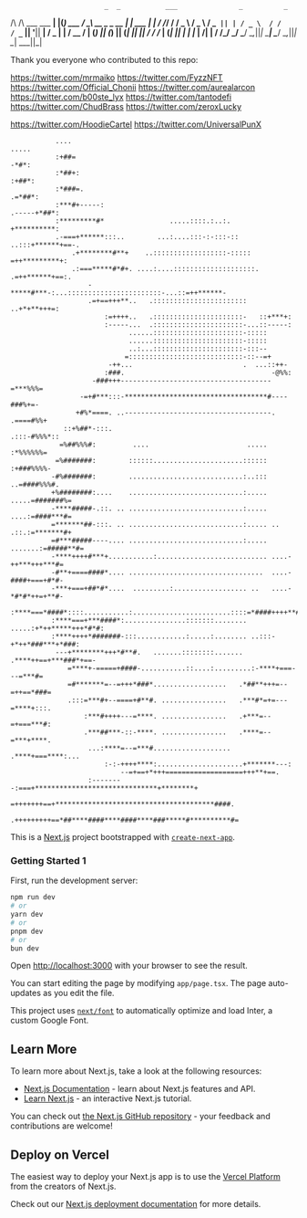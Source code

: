                            _  _           ___               _          _ 
  /\  /\  ___    ___    __| |(_)  ___    / __\  __ _  _ __ | |_   ___ | |
 / /_/ / / _ \  / _ \  / _` || | / _ \  / /    / _` || '__|| __| / _ \| |
/ __  / | (_) || (_) || (_| || ||  __/ / /___ | (_| || |   | |_ |  __/| |
\/ /_/   \___/  \___/  \__,_||_| \___| \____/  \__,_||_|    \__| \___||_|
                                                                         

Thank you everyone who contributed to this repo: 

https://twitter.com/mrmaiko
https://twitter.com/FyzzNFT
https://twitter.com/Official_Chonii
https://twitter.com/aurealarcon
https://twitter.com/b00ste_lyx
https://twitter.com/tantodefi
https://twitter.com/ChudBrass
https://twitter.com/zeroxLucky


https://twitter.com/HoodieCartel 
https://twitter.com/UniversalPunX


               ....                                                             .....
               :+##=                                                            -*#*:
               :*##+:                                                          :+##*:
               :*###=.                                                        .=*##*:
               :***#+-----:                                              .-----+*##*:
               :*********#*                .....::::.:..:.               +**********:
               .-===+******:::..        ...:....:::-:-:::-::        ..:::+******+==-.
                   .+********#**+    ..::::::::::::::::::-:::::    =++*********+:
                   .:===*****#*#+. ....:....::::::::::::::::::::. .=++******+==:.
                       -*****#***-:...:::::::::::::::::::::::-...::=++******-
                       .=+==+++**..   .:::::::::::::::::::::::   ..+*+**+++=:
                           :=++++..   .::::::::::::::::::::::-   ::+***+:
                           :-----...  .::::::::::::::::::::::-...::-----:
                                 ......::::::::::::::::::::::-:::::
                                 ......::::::::::::::::::::::-:::::
                                 ..:...::::::::::::::::::::::-:::--
                                =::::::::::::::::::::::::::::-::--=+
                            -++...                           .  ...::++-
                           :###.                                    -@%%:
                        -###+++-------------------------------------=***%%%=
                     -=+#***:::-***********************************#----###%+=-
                    +#%*====. ..------------------------------------.  .====#%%+
                 ::+%##*-:::.                                          .:::-#%%%*::
                =%##%%%#:         ....                        .....        :*%%%%%%=
               =%#######:        ::::::......................::::::        :+###%%%%-
              -#%#######:        ............................:..:::       ..=####%%%#.
              +%########:....    ............................:.....    .....=#######%=
              -****#####-.::. .. ............................:.....    ....:=####***#=
              =*******##-:::. .. ............................:..... .. .::.:=*******#+
              =#***#####----.... ............................:..... .......:=#####**#=
              -****++++#***+...........:........................... ....-++***+++***#=
              -#**+====####*.... .................................  ....-####+===+#*#-
              -***+===+##*#*....  .........:.................. ..   ....-*#*#*++=+**#-
              :****===*####*::::...........:........................::::=*####++++**#:
              :****===+***####*:...............:::::::........ .....:+*++*****+++*#*#:
              :****++++*#######-:::............:.....:........ ..:::-+*++*###***+*###:
               ---+********+++*#**#.   .......::::::::.......   .****++==+***###*+==-
                  =****+-=====+####-...........::....:.........:-****+===---=***#=
                  =#*******=--=+++*###*..................   .*##**+++=--=++==*###=
                  .:::=***#+--====+#**#. ................   .***#*=+=---=****+:::.
                      :***#++++---=****. ................   .+***=--=+===***#:
                      .***##***-::-****. ................   .****=--=***+****.
                       ...:****=--=***#...................  .****+===****:...
                           :-:-++++****:.....................+*******---:
                               --=+==+*+++===================+++**+==.
                       :--------:===+******************************+********+
                       =+++++++==+***************************************####.
                      .+++++++++==*##****####****####****###*****#**********#=           




                                                                                                                                                                                                                                                                                                                                                                                                                                                                                                                                                                                                                                                                                                                        









This  is a [Next.js](https://nextjs.org/) project bootstrapped with [`create-next-app`](https://github.com/vercel/next.js/tree/canary/packages/create-next-app).

###         Getting Started 1

First,  run the development server:

```bash
npm run dev
# or
yarn dev
# or
pnpm dev
# or
bun dev
```

Open [http://localhost:3000](http://localhost:3000) with your browser to see the result.

You can start editing the page by modifying `app/page.tsx`. The page auto-updates as you edit the file.

This project uses [`next/font`](https://nextjs.org/docs/basic-features/font-optimization) to automatically optimize and load Inter, a custom Google Font.

## Learn More

To learn more about Next.js, take a look at the following resources:

- [Next.js Documentation](https://nextjs.org/docs) - learn about Next.js features and API.
- [Learn Next.js](https://nextjs.org/learn) - an interactive Next.js tutorial.

You can check out [the Next.js GitHub repository](https://github.com/vercel/next.js/) - your feedback and contributions are welcome!

## Deploy on Vercel

The easiest way to deploy your Next.js app is to use the [Vercel Platform](https://vercel.com/new?utm_medium=default-template&filter=next.js&utm_source=create-next-app&utm_campaign=create-next-app-readme) from the creators of Next.js.

Check out our [Next.js deployment documentation](https://nextjs.org/docs/deployment) for more details.
